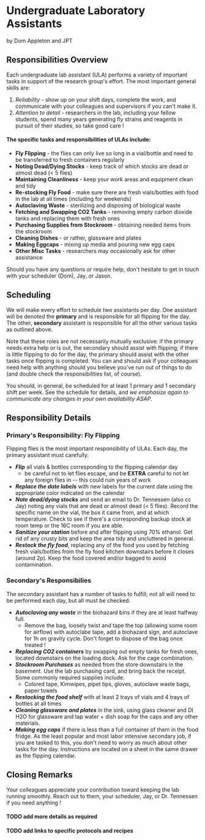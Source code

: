 # Undergraduate Laboratory Assistants

by Dom Appleton and JPT

## Responsibilities Overview

Each undergraduate lab assistant (ULA) performs a variety of important tasks in support of the research group's effort.  The most important general skills are:
1. *Reliability* - show up on your shift days, complete the work, and communicate with your colleagues and supervisors if you can't make it.
2. *Attention to detail* - researchers in the lab, including your fellow students, spend many years generating fly strains and reagents in pursuit of their studies, so take good care !

#### The specific tasks and responsibilities of ULAs include:

- **Fly Flipping** - the flies can only live so long in a vial/bottle and need to be transferred to fresh containers regularly
- **Noting Dead/Dying Stocks** - keep track of which stocks are dead or almost dead (< 5 flies)
- **Maintaining Cleanliness** - keep your work areas and equipment clean and tidy
- **Re-stocking Fly Food** - make sure there are fresh vials/bottles with food in the lab at all times (including for weekends)
- **Autoclaving Waste** - sterilizing and disposing of biological waste
- **Fetching and Swapping CO2 Tanks** - removing empty carbon dioxide tanks and replacing them with fresh ones
- **Purchasing Supplies from Stockroom** - obtaining needed items from the stockroom
- **Cleaning Dishes** - or rather, glassware and plates
- **Making Eggcaps** - mixing up media and pouring new egg caps
- **Other Misc Tasks** - researchers may occasionally ask for other assistance

Should you have any questions or require help, don't hesitate to get in touch with your scheduler (Dom), Jay, or Jason.

## Scheduling

We will make every effort to schedule two assistants per day.  One assistant will be denoted the **primary** and is responsible for all flipping for the day.  The other, **secondary** assistant is responsible for all the other various tasks as outlined above.

Note that these roles are not necessarily mutually exclusive:  if the primary needs extra help or is out, the secondary should assist with flipping; if there is little flipping to do for the day, the primary should assist with the other tasks once flipping is completed.  You can and should ask if your colleagues need help with anything should you believe you've run out of things to do (and double check the responsibilities list, of course).

You should, in general, be scheduled for at least 1 primary and 1 secondary shift per week. See the schedule for details, and *we emphasize again to communicate any changes in your own availability ASAP*.

## Responsibility Details

### Primary's Responsibility:  Fly Flipping

Flipping flies is the most important responsibility of ULAs.  Each day, the primary assistant must carefully:
- ***Flip*** all vials & bottles corresponding to the flipping calendar day
    - be careful not to let flies escape, and be **EXTRA** careful to not let any foreign flies in -- this could ruin years of work
- ***Replace the date labels*** with new labels for the current date using the appropriate color indicated on the calendar
- ***Note dead/dying stocks*** and send an email to Dr. Tennessen (also cc Jay) noting any vials that are dead or almost dead (< 5 flies).  Record the specific name on the vial, the box it came from, and at which temperature.  Check to see if there's a corresponding backup stock at room temp or the 16C room if you are able.
- ***Sanitize your station*** before and after flipping using 70% ethanol.  Get rid of any crusty bits and keep the area tidy and uncluttered in general.
- ***Restock the fly food***, replacing any of the food you used by fetching fresh vials/bottles from the fly food kitchen downstairs before it closes (around 2p).  Keep the food covered and/or bagged to avoid contamination.

### Secondary's Responsibilies

The secondary assistant has a number of tasks to fulfill; not all will need to be performed each day, but all must be checked.

- ***Autoclaving any waste*** in the biohazard bins if they are at least halfway full.
    - Remove the bag, loosely twist and tape the top (allowing some room for airflow) with autoclabe tape, add a biohazard sign, and autoclave for 1h on gravity cycle.  Don't forget to dispose of the bag once treated !
- ***Replacing CO2 containers*** by swapping out empty tanks for fresh ones, located downstairs on the loading dock.  Ask for the cage combination.
- ***Stockroom Purchases*** as needed from the store downstairs in the basement.  Use the lab purchasing card, and bring back the receipt.  Some commonly required supplies include:
    - Colored tape, Kimwipes, pipet tips, gloves, autoclave waste bags, paper towels
- ***Restocking the food shelf*** with at least 2 trays of vials and 4 trays of bottles at all times
- ***Cleaning glassware and plates*** in the sink, using glass cleaner and DI H2O for glassware and tap water + dish soap for the caps and any other materials.
- ***Making egg caps*** if there is less than a full container of them in the food fridge. As the least popular and most labor intensive secondary job, if you are tasked to this, you don't need to worry as much about other tasks for the day.  Instructions are located on a sheet in the same drawer as the flipping calendar.

## Closing Remarks

Your colleagues appreciate your contribution toward keeping the lab running smoothly.  Reach out to them, your scheduler, Jay, or Dr. Tennessen if you need anything !

#### TODO add more details as required
#### TODO add links to specific protocols and recipes











